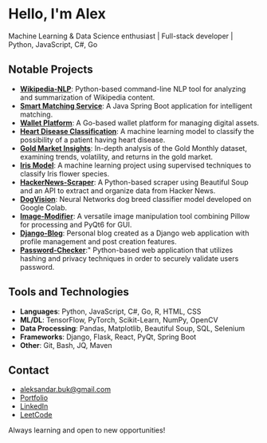 # Hello, I'm Alex

Machine Learning & Data Science enthusiast | Full-stack developer | Python, JavaScript, C#, Go

## Notable Projects

- **[Wikipedia-NLP](https://github.com/AleksandarBuk/Wikipedia-NLP)**: Python-based command-line NLP tool for analyzing and summarization of Wikipedia content.
- **[Smart Matching Service](https://github.com/AleksandarBuk/smart-matching-service)**: A Java Spring Boot application for intelligent matching.
- **[Wallet Platform](https://github.com/AleksandarBuk/Wallet-platform)**: A Go-based wallet platform for managing digital assets.
- **[Heart Disease Classification](https://github.com/AleksandarBuk/Heart-Disease-Classification)**: A machine learning model to classify the possibility of a patient having heart disease.
- **[Gold Market Insights](https://github.com/AleksandarBuk/Gold-Market-Insights)**: In-depth analysis of the Gold Monthly dataset, examining trends, volatility, and returns in the gold market.
- **[Iris Model](https://github.com/AleksandarBuk/Iris-Model)**: A machine learning project using supervised techniques to classify Iris flower species.
- **[HackerNews-Scraper](https://github.com/AleksandarBuk/HackerNews-Scraper)**: A Python-based scraper using Beautiful Soup and an API to extract and organize data from Hacker News.
- **[DogVision](https://github.com/AleksandarBuk/DogVision)**: Neural Networks dog breed classifier model developed on Google Colab.
- **[Image-Modifier](https://github.com/AleksandarBuk/Image-Modifier)**: A versatile image manipulation tool combining Pillow for processing and PyQt6 for GUI.
- **[Django-Blog](https://github.com/AleksandarBuk/Django-Blog)**: Personal blog created as a Django web application with profile management and post creation features.
- **[Password-Checker](https://github.com/AleksandarBuk/Password-Checker)**:" Python-based web application that utilizes hashing and privacy techniques in order to securely validate users password.

## Tools and Technologies

- **Languages**: Python, JavaScript, C#, Go, R, HTML, CSS
- **ML/DL**: TensorFlow, PyTorch, Scikit-Learn, NumPy, OpenCV
- **Data Processing**: Pandas, Matplotlib, Beautiful Soup, SQL, Selenium
- **Frameworks**: Django, Flask, React, PyQt, Spring Boot
- **Other**: Git, Bash, JQ, Maven

## Contact

- aleksandar.buk@gmail.com
- [Portfolio](https://aleksandarbuk.github.io/portfolio/)
- [LinkedIn](https://www.linkedin.com/in/aleksandar-buk)
- [LeetCode](https://leetcode.com/Kir1q/)

Always learning and open to new opportunities!
